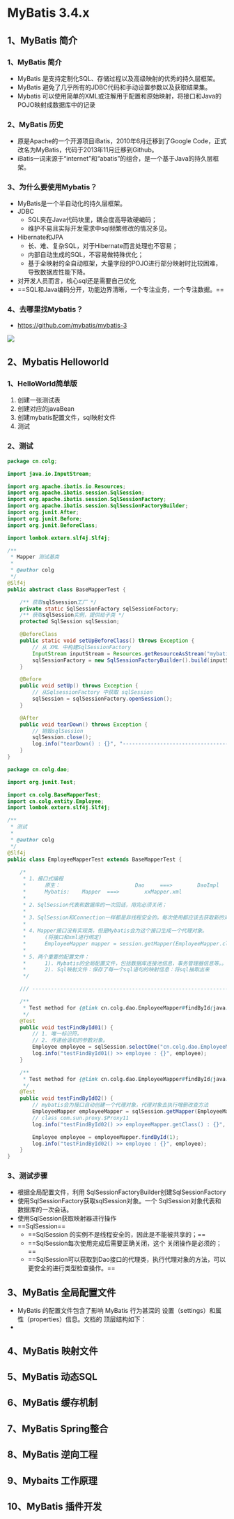 # MyBatis 3.4.x

## 1、MyBatis 简介

### 1、MyBatis 简介

- MyBatis 是支持定制化SQL、存储过程以及高级映射的优秀的持久层框架。
- MyBatis 避免了几乎所有的JDBC代码和手动设置参数以及获取结果集。
- Mybatis 可以使用简单的XML或注解用于配置和原始映射，将接口和Java的POJO映射成数据库中的记录

### 2、MyBatis 历史

- 原是Apache的一个开源项目iBatis，2010年6月迁移到了Google Code，正式改名为MyBatis，代码于2013年11月迁移到Github。
- iBatis一词来源于“internet”和“abatis”的组合，是一个基于Java的持久层框架。

### 3、为什么要使用Mybatis？

- MyBatis是一个半自动化的持久层框架。
- JDBC
  - SQL夹在Java代码块里，耦合度高导致硬编码；
  - 维护不易且实际开发需求中sql频繁修改的情况多见。
- Hibernate和JPA
  - 长、难、复杂SQL，对于Hibernate而言处理也不容易；
  - 内部自动生成的SQL，不容易做特殊优化；
  - 基于全映射的全自动框架，大量字段的POJO进行部分映射时比较困难，导致数据库性能下降。
- 对开发人员而言，核心sql还是需要自己优化
- ==SQL和Java编码分开，功能边界清晰，一个专注业务，一个专注数据。==

### 4、去哪里找Mybatis？

- https://github.com/mybatis/mybatis-3

![](http://ww1.sinaimg.cn/large/005PjuVtgy1fr653dyh13j316g0r6ac6.jpg)

## 2、Mybatis Helloworld

### 1、HelloWorld简单版

1. 创建一张测试表
2. 创建对应的javaBean
3. 创建mybatis配置文件，sql映射文件
4. 测试

### 2、测试

```java
package cn.colg;

import java.io.InputStream;

import org.apache.ibatis.io.Resources;
import org.apache.ibatis.session.SqlSession;
import org.apache.ibatis.session.SqlSessionFactory;
import org.apache.ibatis.session.SqlSessionFactoryBuilder;
import org.junit.After;
import org.junit.Before;
import org.junit.BeforeClass;

import lombok.extern.slf4j.Slf4j;

/**
 * Mapper 测试基类
 *
 * @author colg
 */
@Slf4j
public abstract class BaseMapperTest {

    /** 获取sqlSsession工厂 */
    private static SqlSessionFactory sqlSessionFactory;
    /** 获取sqlSession实例，提供给子类 */
    protected SqlSession sqlSession;

    @BeforeClass
    public static void setUpBeforeClass() throws Exception {
        // 从 XML 中构建SqlSessionFactory
        InputStream inputStream = Resources.getResourceAsStream("mybatis-config.xml");
        sqlSessionFactory = new SqlSessionFactoryBuilder().build(inputStream);
    }

    @Before
    public void setUp() throws Exception {
        // 从SqlsessionFactory 中获取 sqlSession
        sqlSession = sqlSessionFactory.openSession();
    }

    @After
    public void tearDown() throws Exception {
        // 销毁sqlSession
        sqlSession.close();
        log.info("tearDown() : {}", "----------------------------------------------------------------------------------------------------\n");
    }
}
```

```java
package cn.colg.dao;

import org.junit.Test;

import cn.colg.BaseMapperTest;
import cn.colg.entity.Employee;
import lombok.extern.slf4j.Slf4j;

/**
 * 测试
 *
 * @author colg
 */
@Slf4j
public class EmployeeMapperTest extends BaseMapperTest {
    
    /*
     * 1、接口式编程 
     *      原生：                        Dao     ===>        DaoImpl
     *      Mybatis:    Mapper  ===>        xxMapper.xml
     * 
     * 2、SqlSession代表和数据库的一次回话，用完必须关闭；
     * 
     * 3、SqlSession和Connection一样都是非线程安全的。每次使用都应该去获取新的对象。
     * 
     * 4、Mapper接口没有实现类，但是Mybatis会为这个接口生成一个代理对象。
     *      (将接口和xml进行绑定)
     *      EmployeeMapper mapper = session.getMapper(EmployeeMapper.class);
     * 
     * 5、两个重要的配置文件：
     *      1). Mybatis的全局配置文件，包括数据库连接池信息，事务管理器信息等。。系统运行环境信息
     *      2). Sql映射文件：保存了每一个sql语句的映射信息：将sql抽取出来
     */

    /// ----------------------------------------------------------------------------------------------------

    /**
     * Test method for {@link cn.colg.dao.EmployeeMapper#findById(java.lang.Integer)}.
     */
    @Test
    public void testFindById01() {
        // 1. 唯一标识符。
        // 2. 传递给语句的参数对象。
        Employee employee = sqlSession.selectOne("cn.colg.dao.EmployeeMapper.findById", 1);
        log.info("testFindById01() >> employee : {}", employee);
    }

    /**
     * Test method for {@link cn.colg.dao.EmployeeMapper#findById(java.lang.Integer)}.
     */
    @Test
    public void testFindById02() {
        // mybatis会为接口自动创建一个代理对象，代理对象去执行增删改查方法
        EmployeeMapper employeeMapper = sqlSession.getMapper(EmployeeMapper.class);
        // class com.sun.proxy.$Proxy11
        log.info("testFindById02() >> employeeMapper.getClass() : {}", employeeMapper.getClass());

        Employee employee = employeeMapper.findById(1);
        log.info("testFindById02() >> employee : {}", employee);
    }
}
```

### 3、测试步骤

- 根据全局配置文件，利用 SqlSessionFactoryBuilder创建SqlSessionFactory
- 使用SqlSessionFactory获取sqlSession对象。一个 SqlSession对象代表和数据库的一次会话。    
- 使用SqlSession获取映射器进行操作
- ==SqlSession==
  - ==SqlSession 的实例不是线程安全的，因此是不能被共享的；==
  - ==SqlSession每次使用完成后需要正确关闭，这个 关闭操作是必须的；==
  - ==SqlSession可以获取到Dao接口的代理类，执行代理对象的方法，可以更安全的进行类型检查操作。==

## 3、MyBatis 全局配置文件

- MyBatis 的配置文件包含了影响 MyBatis 行为甚深的 设置（settings）和属性（properties）信息。文档的 顶层结构如下：
- 

## 4、MyBatis 映射文件

## 5、MyBatis 动态SQL

## 6、MyBatis 缓存机制

## 7、MyBatis Spring整合

## 8、MyBatis 逆向工程

## 9、Mybaits 工作原理

## 10、MyBatis 插件开发